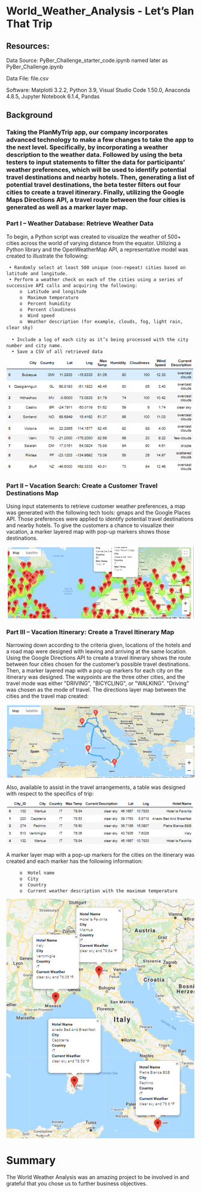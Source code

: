 #  World_Weather_Analysis - Let’s Plan That Trip
##  Resources:
Data Source: PyBer_Challenge_starter_code.ipynb named later as PyBer_Challenge.ipynb

Data File: file.csv

Software: Matplotli 3.2.2, Python 3.9, Visual Studio Code 1.50.0, Anaconda 4.8.5, Jupyter Notebook 6.1.4, Pandas

##  Background

### Taking the PlanMyTrip app, our company incorporates advanced technology to make a few changes to take the app to the next level. Specifically, by incorporating a weather description to the weather data. Followed by using the beta testers to input statements to filter the data for participants’ weather preferences, which will be used to identify potential travel destinations and nearby hotels. Then, generating a list of potential travel destinations, the beta tester filters out four cities to create a travel itinerary. Finally, utilizing the Google Maps Directions API, a travel route between the four cities is generated as well as a marker layer map.

###  Part I – Weather Database:  Retrieve Weather Data
To begin, a Python script was created to visualize the weather of 500+ cities across the world of varying distance from the equator. Utilizing a Python library and the OpenWeatherMap API,  a representative model was created to illustrate the following:

     • Randomly select at least 500 unique (non-repeat) cities based on latitude and longitude.
     • Perform a weather check on each of the cities using a series of successive API calls and acquiring the following:  
         o	Latitude and longitude
         o	Maximum temperature
         o	Percent humidity
         o	Percent cloudiness
         o	Wind speed
         o	Weather description (for example, clouds, fog, light rain, clear sky) 
         
      • Include a log of each city as it’s being processed with the city number and city name.
      • Save a CSV of all retrieved data 
      
<p align="center">
  <img width="600" height="300" src="https://github.com/jacquie0583/World_Weather_Analysis/blob/main/Image%201.png">
</p>   
      
 ###  Part II – Vacation Search:  Create a Customer Travel Destinations Map
Using input statements to retrieve customer weather preferences, a map was generated with the following tech tools:   gmaps and the Google Places API.   Those preferences were applied to identify potential travel destinations and nearby hotels. To give the customers a chance to visualize their vacation, a marker layered map with pop-up markers shows those destinations.

 ![Image 2 WeatherPy_vacation_map.png]( https://github.com/jacquie0583/World_Weather_Analysis/blob/main/Image%202%20WeatherPy_vacation_map.png)
 
 ###  Part III – Vacation Itinerary:  Create a Travel Itinerary Map
Narrowing down according to the criteria given, locations of the hotels and a road map were designed with leaving and arriving at the same location.  Using the Google Directions API to create a travel itinerary shows the route between four cities chosen for the customer’s possible travel destinations. Then, a marker layered map with a pop-up markers for each city on the itinerary was designed.  The waypoints are the three other cities, and the travel mode was either "DRIVING", "BICYCLING", or "WALKING".  "Driving" was chosen as the mode of travel.  The directions layer map between the cities and the travel map created:

![Image 3 WeatherPy_travel_map.png]( https://github.com/jacquie0583/World_Weather_Analysis/blob/main/Image%203%20WeatherPy_travel_map.png)

Also, available to assist in the travel arrangements, a table was designed with respect to the specifics of trip:

![Image 4.png](https://github.com/jacquie0583/World_Weather_Analysis/blob/main/Image%204.png)

A marker layer map with a pop-up markers for the cities on the itinerary was created and each marker has the following information: 

         o	Hotel name
         o	City
         o	Country
         o	Current weather description with the maximum temperature

![Image 5 WeatherPy_travel_map_markers.png](https://github.com/jacquie0583/World_Weather_Analysis/blob/main/Image%205%20WeatherPy_travel_map_markers.png)

#  Summary
 The World Weather Analysis was an amazing project to be involved in and grateful that you chose us to further business objectives.
 

